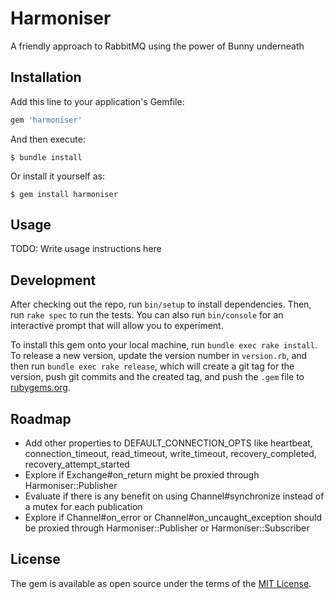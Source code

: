 # Harmoniser

A friendly approach to RabbitMQ using the power of Bunny underneath

## Installation

Add this line to your application's Gemfile:

```ruby
gem 'harmoniser'
```

And then execute:

    $ bundle install

Or install it yourself as:

    $ gem install harmoniser

## Usage

TODO: Write usage instructions here

## Development

After checking out the repo, run `bin/setup` to install dependencies. Then, run `rake spec` to run the tests. You can also run `bin/console` for an interactive prompt that will allow you to experiment.

To install this gem onto your local machine, run `bundle exec rake install`. To release a new version, update the version number in `version.rb`, and then run `bundle exec rake release`, which will create a git tag for the version, push git commits and the created tag, and push the `.gem` file to [rubygems.org](https://rubygems.org).

## Roadmap

- Add other properties to DEFAULT_CONNECTION_OPTS like heartbeat, connection_timeout,
  read_timeout, write_timeout, recovery_completed, recovery_attempt_started
- Explore if Exchange#on_return might be proxied through Harmoniser::Publisher
- Evaluate if there is any benefit on using Channel#synchronize instead of a mutex for each publication
- Explore if Channel#on_error or Channel#on_uncaught_exception should be proxied through Harmoniser::Publisher or Harmoniser::Subscriber

## License

The gem is available as open source under the terms of the [MIT License](https://opensource.org/licenses/MIT).
